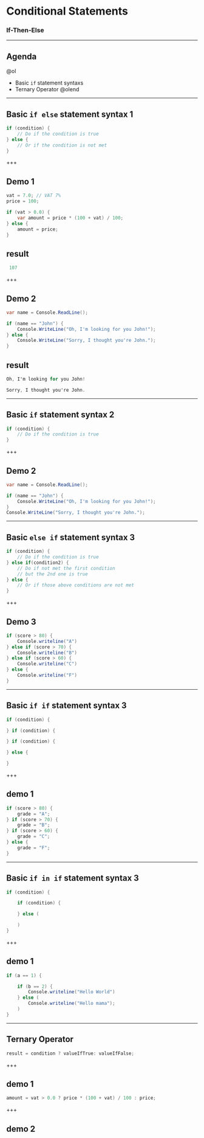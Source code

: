 # Conditional Statements

### If-Then-Else

---

## Agenda

@ol
* Basic `if` statement syntaxs
* Ternary Operator
@olend

---

## Basic `if else` statement syntax 1

```csharp
if (condition) {
	// Do if the condition is true
} else {
	// Or if the condition is not met
}
```

+++

## Demo 1

```csharp
vat = 7.0; // VAT 7%
price = 100;

if (vat > 0.0) {
	var amount = price * (100 + vat) / 100;
} else {
	amount = price;
}
```

 ## result

```csharp
 107
```

+++

## Demo 2

```csharp
var name = Console.ReadLine();

if (name == "John") {
	Console.WriteLine("Oh, I'm looking for you John!");
} else {
	Console.WriteLine("Sorry, I thought you're John.");
}
```

## result

```csharp
Oh, I'm looking for you John!
```

```csharp
Sorry, I thought you're John.
```

---

## Basic `if` statement syntax 2

```csharp
if (condition) {
	// Do if the condition is true
}
```

+++

## Demo 2

```csharp
var name = Console.ReadLine();

if (name == "John") {
	Console.WriteLine("Oh, I'm looking for you John!");
}
Console.WriteLine("Sorry, I thought you're John.");
```

---

## Basic `else if` statement syntax 3

```csharp
if (condition) {
	// Do if the condition is true
} else if(condition2) {
	// Do if not met the first condition
	// but the 2nd one is true
} else {
	// Or if those above conditions are not met
}
```

+++

## Demo 3

```csharp
if (score > 80) {
    Console.writeline("A")
} else if (score > 70) {
    Console.writeline("B")
} else if (score > 60) {
    Console.writeline("C")
} else {
    Console.writeline("F")
}
```

---

## Basic `if if` statement syntax 3

```csharp
if (condition) {

} if (condition) {

} if (condition) {

} else {

}
```

+++

## demo 1

```csharp
if (score > 80) {
	grade = "A";
} if (score > 70) {
	grade = "B";
} if (score > 60) {
	grade = "C";
} else {
	grade = "F";
}
```

---

## Basic `if in if` statement syntax 3

```csharp
if (condition) {

	if (condition) {

	} else (

	)
}
```

+++

## demo 1

```csharp
if (a == 1) {

	if (b == 2) {
		Console.writeline("Hello World")
	} else (
		Console.writeline("Hello mama");
	)
}
```

---

## Ternary Operator

```csharp
result = condition ? valueIfTrue: valueIfFalse;
```

+++

## demo 1

```csharp
amount = vat > 0.0 ? price * (100 + vat) / 100 : price;
```

+++

## demo 2

